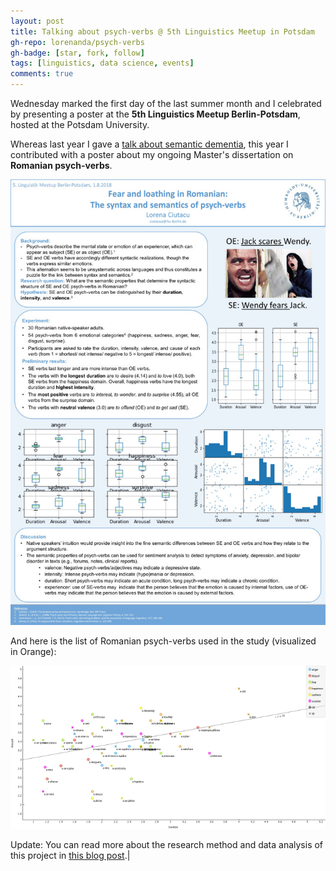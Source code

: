 ```yaml
---
layout: post
title: Talking about psych-verbs @ 5th Linguistics Meetup in Potsdam
gh-repo: lorenanda/psych-verbs
gh-badge: [star, fork, follow]
tags: [linguistics, data science, events]
comments: true
---
```


Wednesday marked the first day of the last summer month and I celebrated by presenting a poster at the **5th Linguistics Meetup Berlin-Potsdam**, hosted at the Potsdam University. 

Whereas last year I gave a [talk about semantic dementia](/linguistik-meetup-berlin), this year I contributed with a poster about my ongoing Master's dissertation on **Romanian psych-verbs**.

![poster](../assets/img/psychVerbsPoster.jpg)

And here is the list of Romanian psych-verbs used in the study (visualized in Orange):

![poster](../assets/img/psychVerbsScatterplot.png)

Update: You can read more about the research method and data analysis of this project in [this blog post](/romanian-psych-verbs-study).|